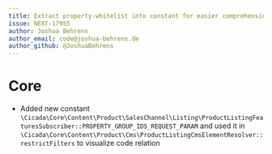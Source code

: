 ```yaml
---
title: Extract property-whitelist into constant for easier comprehension of code relation
issue: NEXT-17955
author: Joshua Behrens
author_email: code@joshua-behrens.de
author_github: @JoshuaBehrens
---
```

# Core
* Added new constant `\Cicada\Core\Content\Product\SalesChannel\Listing\ProductListingFeaturesSubscriber::PROPERTY_GROUP_IDS_REQUEST_PARAM` and used it in `\Cicada\Core\Content\Product\Cms\ProductListingCmsElementResolver::restrictFilters` to visualize code relation
